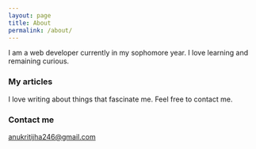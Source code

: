 ```yaml
---
layout: page
title: About
permalink: /about/
---
```


I am a web developer currently in my sophomore year. I love learning and remaining curious.

### My articles

I love writing about things that fascinate me. Feel free to contact me.

### Contact me

[anukritijha246@gmail.com](mailto:anukritijha246@gmail.com)
